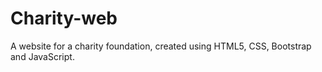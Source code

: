 # Charity-web

A website for a charity foundation, created using HTML5, CSS, Bootstrap and JavaScript.

